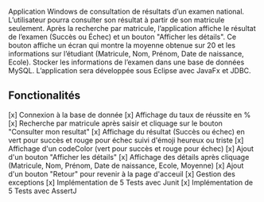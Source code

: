 Application Windows de consultation de résultats d’un examen national. 
L’utilisateur pourra consulter son résultat à partir de son matricule seulement. 
Après la recherche par matricule, l’application affiche le résultat de l’examen (Succès ou Échec) et un bouton "Afficher les détails". 
Ce bouton affiche un écran qui montre la moyenne obtenue sur 20 et les informations sur l’étudiant (Matricule, Nom, Prénom, Date de naissance, Ecole). 
Stocker les informations de l’examen dans une base de données MySQL. 
L’application sera développée sous Eclipse avec JavaFx et JDBC.

## Fonctionalités

[x] Connexion à la base de donnée
[x] Affichage du taux de réussite en %
[x] Recherche par matricule après saisir et cliquage sur le bouton "Consulter mon resultat"
[x] Affichage du résultat (Succès ou échec) en vert pour succès et rouge pour échec suivi d'émoji heureux ou triste
[x] Affichage d'un codeColor (vert pour succès et rouge pour échec)
[x] Ajout d'un bouton "Afficher les détails"
[x] Affichage des détails après cliquage (Matricule, Nom, Prénom, Date de naissance, Ecole, Moyenne)
[x] Ajout d'un bouton "Retour" pour revenir à la page d'acceuil
[x] Gestion des exceptions
[x] Implémentation de 5 Tests avec Junit
[x] Implémentation de 5 Tests avec AssertJ